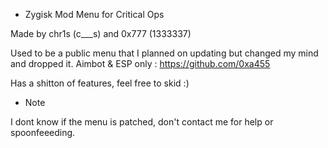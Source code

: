 
- Zygisk Mod Menu for Critical Ops

Made by chr1s (c___s) and 0x777 (1333337)

Used to be a public menu that I planned on updating but changed my mind and dropped it.
Aimbot & ESP only : https://github.com/0xa455

Has a shitton of features, feel free to skid :)


- Note

I dont know if the menu is patched, don't contact me for help or spoonfeeeding.
